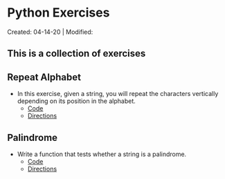 
# Python Exercises

Created: 04-14-20 | Modified:

This is a collection of exercises
---

## Repeat Alphabet
- In this exercise, given a string, you will repeat the characters vertically depending on its position in the alphabet.
    - [Code](https://github.com/TrinityTerry/py-exercises/blob/master/repeat-alphabet/py-files/letter_repetition.py#L1)
    - [Directions](https://github.com/TrinityTerry/py-exercises/blob/master/repeat-alphabet/directions/directions.md)

## Palindrome
- Write a function that tests whether a string is a palindrome.
    - [Code](https://github.com/TrinityTerry/py-exercises/blob/master/palindrome/py-files/palindrome.py#L1)
    - [Directions](https://github.com/TrinityTerry/py-exercises/blob/master/palindrome/directions/directions.md)

<!-- ## Number Loop
- Write three functions that compute the sum of the numbers in a list: using a for-loop, a while-loop and recursion.
    - [Code](https://github.com/TrinityTerry/py-exercises/blob/master/number-loop/py-files/number_loop.py#L1)
    - [Directions](https://github.com/TrinityTerry/py-exercises/blob/master/number-loop/directions/directions.md) -->

<!-- ## English to Morse Code
- Write a program that automatically converts English text to Morse code and vice versa.
    - [Code](https://github.com/TrinityTerry/py-exercises/blob/master/english-morse/py-files/english_morse.py#L1)
    - [Directions](https://github.com/TrinityTerry/py-exercises/blob/master/english-morse/directions/directions.md) -->

